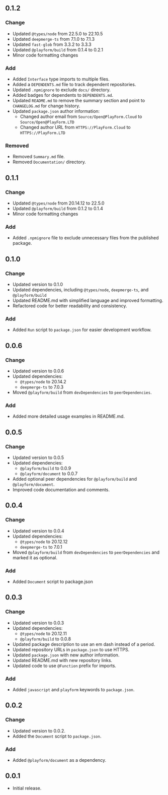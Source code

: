 ## 0.1.2

### Change

- Updated `@types/node` from 22.5.0 to 22.10.5
- Updated `deepmerge-ts` from 7.1.0 to 7.1.3
- Updated `fast-glob` from 3.3.2 to 3.3.3
- Updated `@playform/build` from 0.1.4 to 0.2.1
- Minor code formatting changes

### Add

- Added `Interface` type imports to multiple files.
- Added a `DEPENDENTS.md` file to track dependent repositories.
- Updated `.npmignore` to exclude `docs/` directory.
- Added badges for dependents to `DEPENDENTS.md`.
- Updated `README.md` to remove the summary section and point to `CHANGELOG.md`
  for change history.
- Updated `package.json` author information:
    - Changed author email from `Source/Open@PlayForm.Cloud` to
      `Source/Open@PlayForm.LTD`
    - Changed author URL from `HTTPS://PlayForm.Cloud` to `HTTPS://PlayForm.LTD`

### Removed

- Removed `Summary.md` file.
- Removed `Documentation/` directory.

## 0.1.1

### Change

- Updated `@types/node` from 20.14.12 to 22.5.0
- Updated `@playform/build` from 0.1.2 to 0.1.4
- Minor code formatting changes

### Add

- Added `.npmignore` file to exclude unnecessary files from the published
  package.

## 0.1.0

### Change

- Updated version to 0.1.0
- Updated dependencies, including `@types/node`, `deepmerge-ts`, and
  `@playform/build`
- Updated README.md with simplified language and improved formatting.
- Refactored code for better readability and consistency.

### Add

- Added `Run` script to `package.json` for easier development workflow.

## 0.0.6

### Change

- Updated version to 0.0.6
- Updated dependencies:
    - `@types/node` to 20.14.2
    - `deepmerge-ts` to 7.0.3
- Moved `@playform/build` from `devDependencies` to `peerDependencies`.

### Add

- Added more detailed usage examples in README.md.

## 0.0.5

### Change

- Updated version to 0.0.5
- Updated dependencies:
    - `@playform/build` to 0.0.9
    - `@playform/document` to 0.0.7
- Added optional peer dependencies for `@playform/build` and
  `@playform/document`.
- Improved code documentation and comments.

## 0.0.4

### Change

- Updated version to 0.0.4
- Updated dependencies:
    - `@types/node` to 20.12.12
    - `deepmerge-ts` to 7.0.1
- Moved `@playform/build` from `devDependencies` to `peerDependencies` and
  marked it as optional.

### Add

- Added `Document` script to package.json

## 0.0.3

### Change

- Updated version to 0.0.3
- Updated dependencies:
    - `@types/node` to 20.12.11
    - `@playform/build` to 0.0.8
- Updated package description to use an em dash instead of a period.
- Updated repository URLs in `package.json` to use HTTPS.
- Updated `package.json` with new author information.
- Updated README.md with new repository links.
- Updated code to use `@Function` prefix for imports.

### Add

- Added `javascript` and `playform` keywords to `package.json`.

## 0.0.2

### Change

- Updated version to 0.0.2.
- Added the `Document` script to `package.json`.

### Add

- Added `@playform/document` as a dependency.

## 0.0.1

- Initial release.
